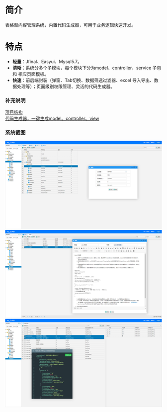 # 简介
表格型内容管理系统，内置代码生成器，可用于业务逻辑快速开发。
# 特点
- **轻量**：Jfinal、Easyui、Mysql5.7。
- **清晰**：系统分多个子模块，每个模块下分为model、controller、service 子包 和 相应页面模板。
- **快速**：前后端封装（弹窗、Tab切换、数据筛选过滤器、excel 导入导出、数据处理等）；页面级别权限管理、灵活的代码生成器。

### 补充说明 
[项目结构](https://github.com/qinyou/my_curd/wiki/%E9%A1%B9%E7%9B%AE%E7%BB%93%E6%9E%84%E3%80%81%E4%BB%A3%E7%A0%81%E8%AF%B4%E6%98%8E)  
[代码生成器，一键生成model、controller、view](https://github.com/qinyou/my_curd/wiki/%E4%BB%A3%E7%A0%81%E7%94%9F%E6%88%90%E5%99%A8%E4%BD%BF%E7%94%A8%E6%96%B9%E6%B3%95)

### 系统截图
![github](preview_img/menu.png "菜单")
![github](preview_img/article.png "文章")
![github](preview_img/codegen.png "代码生成器，生成model、controller、view")